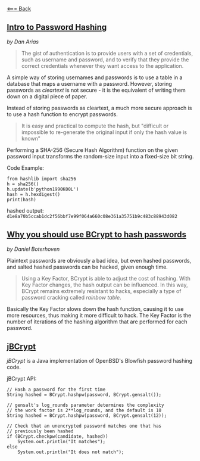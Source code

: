 [<=== Back](../README.md)

## [Intro to Password Hashing](https://auth0.com/blog/hashing-passwords-one-way-road-to-security/)
*by Dan Arias*

> The gist of authentication is to provide users with a set of credentials, such as username and password, and to verify that they provide the correct credentials whenever they want access to the application.

A simple way of storing usernames and passwords is to use a table in a database that maps a username with a password. However, storing passwords as *cleartext* is not secure - it is the equivalent of writing them down on a digital piece of paper.

Instead of storing passwords as cleartext, a much more secure approach is to use a hash function to encrypt passwords.

> It is easy and practical to compute the hash, but "difficult or impossible to re-generate the original input if only the hash value is known"

Performing a SHA-256 (Secure Hash Algorithm) function on the given password input transforms the random-size input into a fixed-size bit string.

Code Example: 
```
from hashlib import sha256
h = sha256()
h.update(b'python1990K00L')
hash = h.hexdigest()
print(hash)
```
hashed output: `d1e8a70b5ccab1dc2f56bbf7e99f064a660c08e361a35751b9c483c88943d082`

## [Why you should use BCrypt to hash passwords](https://danboterhoven.medium.com/why-you-should-use-bcrypt-to-hash-passwords-af330100b861)
*by Daniel Boterhoven*

Plaintext passwords are obviously a bad idea, but even hashed passwords, and salted hashed passwords can be hacked, given enough time.

> Using a Key Factor, BCrypt is able to adjust the cost of hashing. With Key Factor changes, the hash output can be influenced. In this way, BCrypt remains extremely resistant to hacks, especially a type of password cracking called *rainbow table*. 

Basically the Key Factor slows down the hash function, causing it to use more resources, thus making it more difficult to hack. 
The Key Factor is the number of iterations of the hashing algorithm that are performed for each password.

## [jBCrypt](https://www.mindrot.org/projects/jBCrypt/)

*jBCrypt* is a Java implementation of OpenBSD's Blowfish password hashing code.

jBCrypt API:
```
// Hash a password for the first time
String hashed = BCrypt.hashpw(password, BCrypt.gensalt());

// gensalt's log_rounds parameter determines the complexity
// the work factor is 2**log_rounds, and the default is 10
String hashed = BCrypt.hashpw(password, BCrypt.gensalt(12));

// Check that an unencrypted password matches one that has
// previously been hashed
if (BCrypt.checkpw(candidate, hashed))
	System.out.println("It matches");
else
	System.out.println("It does not match");
  ```

